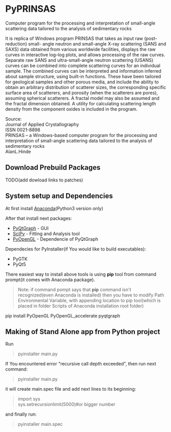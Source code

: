 # PyPRINSAS

Computer program for the processing and interpretation of small-angle scattering data tailored to the analysis of sedimentary rocks


It is replica of Windows program PRINSAS that takes as input raw (post-reduction) small-
angle neutron and small-angle X-ray scattering (SANS and SAXS) data
obtained from various worldwide facilities, displays the raw curves in interactive
log–log plots, and allows processing of the raw curves. Separate raw SANS and
ultra-small-angle neutron scattering (USANS) curves can be combined into
complete scattering curves for an individual sample. The combined curves can
be interpreted and information inferred about sample structure, using built-in
functions. These have been tailored for geological samples and other porous
media, and include the ability to obtain an arbitrary distribution of scatterer
sizes, the corresponding specific surface area of scatterers, and porosity (when
the scatterers are pores), assuming spherical scatterers. A fractal model may also
be assumed and the fractal dimension obtained. A utility for calculating
scattering length density from the component oxides is included in the program.

Source:  
Journal of Applied Crystallography  
ISSN 0021-8898  
PRINSAS – a Windows-based computer program for the processing and interpretation of small-angle scattering data tailored to the analysis of sedimentary rocks   
AlanL.Hinde   


## Download Prebuild Packages
  TODO(add dowload links to patches)

## System setup and Dependencies
  At first install [Anaconda](https://www.anaconda.com/)(Python3 version only)
  
  After that install next packages:
 - [PyQtGraph](http://www.pyqtgraph.org/) - GUI
 - [SciPy](https://www.scipy.org/) - Fitting and Analysis tool
 - [PyOpenGL](http://pyopengl.sourceforge.net/) - Dependencie of PyQtGraph
 
 
Dependecies for PyInstaller(if You would like to build executables):
 - PyGTK
 - PyQt5
 
There easiest way to install above tools is using __pip__ tool from command prompt(it comes with Anaconda package).
>Note: if command pompt says that __pip__ command isn't recognized(even Anaconda is installed) then you have to modify Path Environmental Variable, with appending location to pip tool(which is placed in folder Scripts of Anaconda installation root folder)

pip install PyOpenGL PyOpenGL_accelerate pyqtgraph


## Making of Stand Alone app from Python project

Run

> pyinstaller main.py

If You encountered error "recursive call depth exceeded", then run next command:

> pyinstaller main.py

it will create main.spec file and add next lines to its beginning:

>import sys  
>sys.setrecursionlimit(5000)#or bigger number

and finally run:

> pyinstaller main.spec

